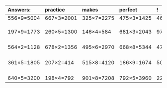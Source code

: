 | Answers: | practice | makes | perfect | ! |
| :--- | :--- | :--- | :--- | :--- |
| 556×9=5004 | 667×3=2001 | 325×7=2275 | 475×3=1425 | 462×5=2310 | 
|   |   |   |   |   | 
|   |   |   |   |   | 
|   |   |   |   |   | 
| 197×9=1773 | 260×5=1300 | 146×4=584 | 681×3=2043 | 977×3=2931 | 
|   |   |   |   |   | 
|   |   |   |   |   | 
|   |   |   |   |   | 
|   |   |   |   |   | 
| 564×2=1128 | 678×2=1356 | 495×6=2970 | 668×8=5344 | 479×7=3353 | 
|   |   |   |   |   | 
|   |   |   |   |   | 
|   |   |   |   |   | 
|   |   |   |   |   | 
| 361×5=1805 | 207×2=414 | 515×8=4120 | 186×9=1674 | 502×2=1004 | 
|   |   |   |   |   | 
|   |   |   |   |   | 
|   |   |   |   |   | 
|   |   |   |   |   | 
| 640×5=3200 | 198×4=792 | 901×8=7208 | 792×5=3960 | 220×7=1540 | 
